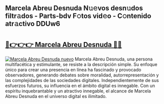 ## Marcela Abreu Desnuda N𝚞𝚎vos desn𝚞dos filtr𝚊dos - Parts-bdv F𝚘tos vid𝚎o - C𝚘ntenido atr𝚊ctivo DDUw6

# <h2><a href="http://mb90c8.tromn.icu/?c=Marcela+Abreu+Desnuda">🔗👉👉👉 Marcela Abreu Desnuda 🔗🔗</a></h2>

[![Marcela Abreu Desnuda nuevo](https://i.imgur.com/pEAQMta.gif)](http://mb90c8.tromn.icu/?c=Marcela+Abreu+Desnuda)
Marcela Abreu Desnuda, una persona multifacética y estimulante, se resiste a la descripción simple. Su enfoque único para crear una presencia en línea ha fascinado y provocado observadores, generando debates sobre moralidad, autorrepresentación y las complejidades de las sociedades digitales. Independientemente de sus esfuerzos futuros, su influencia en el ámbito digital es innegable. Con un espíritu inquebrantable y un atractivo innegable, el alcance de Marcela Abreu Desnuda en el universo digital es ilimitado.
